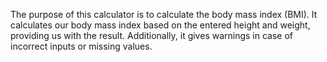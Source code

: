 The purpose of this calculator is to calculate the body mass index (BMI). It calculates our body mass index based on the entered height and weight, providing us with the result. Additionally, it gives warnings in case of incorrect inputs or missing values.
